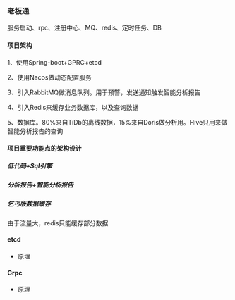 
### 老板通

服务启动、rpc、注册中心、MQ、redis、定时任务、DB


#### 项目架构

1、使用Spring-boot+GPRC+etcd

2、使用Nacos做动态配置服务

3、引入RabbitMQ做消息队列。用于预警，发送通知触发智能分析报告

4、引入Redis来缓存业务数据库，以及查询数据

5、数据库。80%来自TiDb的离线数据，15%来自Doris做分析用。Hive只用来做智能分析报告的查询

#### 项目重要功能点的架构设计


##### 低代码+Sql引擎


##### 分析报告+智能分析报告


##### 乞丐版数据缓存

由于流量大，redis只能缓存部分数据



#### etcd

- 原理


#### Grpc

- 原理
